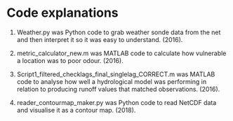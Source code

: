 # Code explanations

1. Weather.py was Python code to grab weather sonde data from the net and then interpret it so it was easy to understand. (2016).

2. metric_calculator_new.m was MATLAB code to calculate how vulnerable a location was to poor odour. (2016).

3. Script1_filtered_checklags_final_singlelag_CORRECT.m was MATLAB code to analyse how well a hydrological model was performing in relation to producing runoff values that matched observations. (2016).

4. reader_contourmap_maker.py was Python code to read NetCDF data and visualise it as a contour map. (2018).
